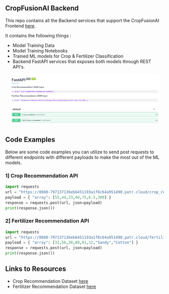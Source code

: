 ## CropFusionAI Backend
This repo contains all the Backend services that support the CropFusionAI Frontend [here](https://github.com/deepeshdm/CropFusionAI).

It contains the following things : 
- Model Training Data
- Model Training Notebooks
- Trained ML models for Crop & Fertilizer Classification
- Backend FastAPI services that exposes both models through REST API's.

<div align="center">
<img src="/data/fapi.png" width="95%"/>
</div>


## Code Examples
Below are some code examples you can utilize to send post requests to different endpoints with different payloads to make the most out of the ML models.

### 1] Crop Recommendation API

```python
import requests
url = "https://8080-797137136eb6451193a1f8c64a951490.patr.cloud/crop_recommend"
payload = { "array": [55,44,33,40,75,6.5,300] }
response = requests.post(url, json=payload)
print(response.json())
```

### 2] Fertilizer Recommendation API

```python
import requests
url = "https://8080-797137136eb6451193a1f8c64a951490.patr.cloud/fertilizer_recommend"
payload = { "array": [33,56,30,88,91,12,"Sandy","Cotton"] }
response = requests.post(url, json=payload)
print(response.json())
```

## Links to Resources
- Crop Recommendation Dataset [here](https://www.kaggle.com/datasets/atharvaingle/crop-recommendation-dataset)
- Fertilizer Recommendation Dataset [here](https://www.kaggle.com/datasets/gdabhishek/fertilizer-prediction)
